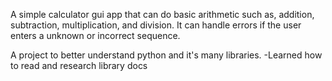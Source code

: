 A simple calculator gui app that can do basic arithmetic such as, addition, subtraction, multiplication, and division. It can handle errors if the user enters a unknown or incorrect sequence.

A project to better understand python and it's many libraries.
-Learned how to read and research library docs
